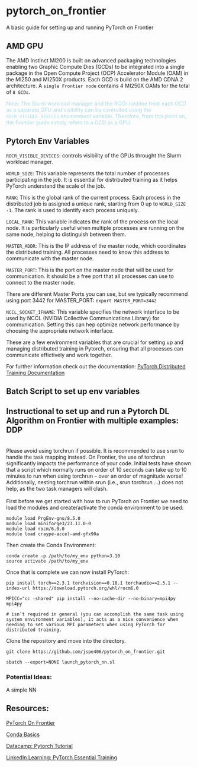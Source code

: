# pytorch_on_frontier
A basic guide for setting up and running PyTorch on Frontier

## AMD GPU

The AMD Instinct MI200 is built on advanced packaging technologies enabling two Graphic Compute Dies (GCDs) to be integrated into a single package in the Open Compute Project (OCP) Accelerator Module (OAM) in the MI250 and MI250X products. Each GCD is build on the AMD CDNA 2 architecture. A `single Frontier node` contains 4 MI250X OAMs for the total of `8 GCDs`.

<span style="color: #ADD8E6;">Note: The Slurm workload manager and the ROCr runtime treat each GCD as a separate GPU and visibility can be controlled using the `ROCR_VISIBLE_DEVICES` environment variable. Therefore, from this point on, the Frontier guide simply refers to a GCD as a GPU.</span>

## Pytorch Env Variables

`ROCR_VISIBLE_DEVICES`: controls visibility of the GPUs throught the Slurm workload manager.

`WORLD_SIZE`: This variable represents the total number of processes participating in the job. It is essential for distributed training as it helps PyTorch understand the scale of the job.

`RANK`: This is the global rank of the current process. Each process in the distributed job is assigned a unique rank, starting from 0 up to `WORLD_SIZE -1`. The rank is used to identify each process uniquely.

`LOCAL_RANK`: This variable indicates the rank of the process on the local node. It is particularly useful when multiple processes are running on the same node, helping to distinguish between them.

`MASTER_ADDR`: This is the IP address of the master node, which coordinates the distributed training. All processes need to know this address to communicate with the master node.

`MASTER_PORT`: This is the port on the master node that will be used for communication. It should be a free port that all processes can use to connect to the master node.

There are different Master Ports you can use, but we typically recommend using port 3442 for MASTER_PORT:
`export MASTER_PORT=3442`

`NCCL_SOCKET_IFNAME`: This variable specifies the network interface to be used by NCCL (NVIDIA Collective Communications Library) for communication. Setting this can hep optimize network performance by choosing the appropriate network interface.

These are a few environment variables that are crucial for setting up and managing distributed training in Pytorch, ensuring that all processes can communicate effictively and work together. 

For further information check out the documentation: [PyTorch Distributed Training Documentation](https://pytorch.org/tutorials/intermediate/dist_tuto.html)


## Batch Script to set up env variables

## Instructional to set up and run a Pytorch DL Algorithm on Frontier with multiple examples: DDP 

<br>
Please avoid using torchrun if possible. It is recommended to use srun to handle the task mapping instead. On Frontier, the use of torchrun significantly impacts the performance of your code. Initial tests have shown that a script which normally runs on order of 10 seconds can take up to 10 minutes to run when using torchrun – over an order of magnitude worse! Additionally, nesting torchrun within srun (i.e., srun torchrun ...) does not help, as the two task managers will clash.
<br>

<br>
First before we get started with how to run PyTorch on Frontier we need to load the modules and create/activate the conda environment to be used:

```
module load PrgEnv-gnu/8.5.0
module load miniforge3/23.11.0-0
module load rocm/6.0.0
module load craype-accel-amd-gfx90a
```


Then create the Conda Environment: 
```
conda create -p /path/to/my_env python=3.10
source activate /path/to/my_env
```

Once that is complete we can now install PyTorch: 
```
pip install torch==2.3.1 torchvision==0.18.1 torchaudio==2.3.1 --index-url https://download.pytorch.org/whl/rocm6.0

MPICC="cc -shared" pip install --no-cache-dir --no-binary=mpi4py mpi4py 

# isn’t required in general (you can accomplish the same task using system environment variables), it acts as a nice convenience when needing to set various MPI parameters when using PyTorch for distributed training. 
```

Clone the repository and move into the directory.
```
git clone https://github.com/jspe406/pytorch_on_frontier.git
```

```
sbatch --export=NONE launch_pytorch_nn.sl
```


### Potential Ideas:

A simple NN


## Resources:
[PyTorch On Frontier](https://docs.olcf.ornl.gov/software/python/pytorch_frontier.html)

[Conda Basics](https://docs.olcf.ornl.gov/software/python/conda_basics.html)

[Datacamp: Pytorch Tutorial](https://www.datacamp.com/tutorial/pytorch-tutorial-building-a-simple-neural-network-from-scratch)

[LinkedIn Learning: PyTorch Essential Training](https://www.linkedin.com/learning/pytorch-essential-training-deep-learning-23753149/deep-learning-with-pytorch?u=2045532)